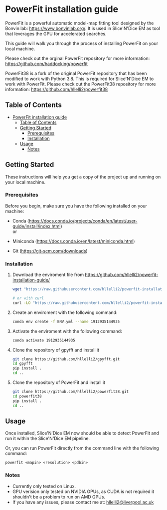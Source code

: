 # PowerFit installation guide

PowerFit is a powerful automatic model-map fitting tool designed by the Bonvin lab: https://www.bonvinlab.org/. It is used in Slice'N'Dice EM as  tool that leverages the GPU for accelerated searches.

This guide will walk you through the process of installing PowerFit on your local machine.

Please check out the orginal PowerFit repository for more information:
https://github.com/haddocking/powerfit

PowerFit38 is a fork of the original PowerFit repository that has been modified to work with Python 3.8. This is required for Slice'N'Dice EM to work with PowerFit. Please check out the PowerFit38 repository for more information:
https://github.com/hllelli2/powerfit38

## Table of Contents
- [PowerFit installation guide](#powerfit-installation-guide)
  - [Table of Contents](#table-of-contents)
  - [Getting Started](#getting-started)
    - [Prerequisites](#prerequisites)
    - [Installation](#installation)
  - [Usage](#usage)
    - [Notes](#notes)

## Getting Started

These instructions will help you get a copy of the project up and running on your local machine.

### Prerequisites

Before you begin, make sure you have the following installed on your machine:

- Conda  (https://docs.conda.io/projects/conda/en/latest/user-guide/install/index.html)  
or
- Miniconda (https://docs.conda.io/en/latest/miniconda.html)  

- Git (https://git-scm.com/downloads)


### Installation

1. Download the enviroment file from https://github.com/hllelli2/powerfit-installation-guide/ 

    ```bash
    wget "https://raw.githubusercontent.com/hllelli2/powerfit-installation-guide/master/ENV.yml"
    ```
    ```bash
    # or with curl
    curl -LO "https://raw.githubusercontent.com/hllelli2/powerfit-installation-guide/master/ENV.yml"
    ```

2. Create an enviroment with the following command:

    ```bash
    conda env create -f ENV.yml --name 1912935144935
    ```

3. Activate the enviroment with the following command:

    ```bash
    conda activate 1912935144935
    ```

4. Clone the repository of gpyfft and install it 
    ```bash
    git clone https://github.com/hllelli2/gpyfft.git
    cd gpyfft
    pip install .
    cd ..
    ```

5. Clone the repository of PowerFit and install it 
    ```bash
    git clone https://github.com/hllelli2/powerfit38.git
    cd powerfit38
    pip install .
    cd ..
    ```


## Usage

Once installed, Slice'N'Dice EM now should be able to detect PowerFit and run it within the Slice'N'Dice EM pipeline.

Or, you can run PowerFit directly from the command line with the following command:

```
powerfit <mapin> <resolution> <pdbin>
```


### Notes

- Currently only tested on Linux.
- GPU verision only tested on NVIDIA GPUs, as CUDA is not required it shouldn't be a problem to run on AMD GPUs.
- If you have any issues, please contact me at: hllelli2@liverpool.ac.uk


